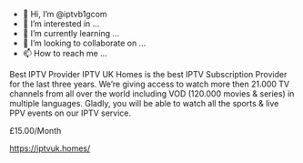 - 👋 Hi, I’m @iptvb1gcom
- 👀 I’m interested in ...
- 🌱 I’m currently learning ...
- 💞️ I’m looking to collaborate on ...
- 📫 How to reach me ...

<!---
iptvb1gcom/iptvb1gcom is a ✨ special ✨ repository because its `README.md` (this file) appears on your GitHub profile.
You can click the Preview link to take a look at your changes.
--->
Best IPTV Provider
IPTV UK Homes is the best IPTV Subscription Provider for the last three years. We’re giving access to watch more then 21.000 TV channels from all over the world including VOD (120.000 movies & series) in multiple languages. Gladly, you will be able to watch all the sports & live PPV events on our IPTV service.

£15.00/Month

https://iptvuk.homes/
